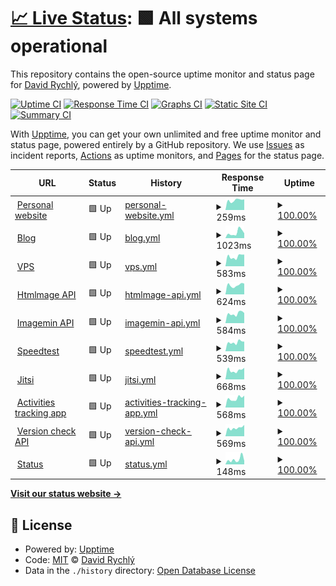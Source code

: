 # [📈 Live Status](https://status.davidrychly.cz): <!--live status--> **🟩 All systems operational**

This repository contains the open-source uptime monitor and status page for [David Rychlý](https://davidrychly.cz/), powered by [Upptime](https://github.com/upptime/upptime).

[![Uptime CI](https://github.com/redoper1/upptime-status-page/workflows/Uptime%20CI/badge.svg)](https://github.com/redoper1/upptime-status-page/actions?query=workflow%3A%22Uptime+CI%22)
[![Response Time CI](https://github.com/redoper1/upptime-status-page/workflows/Response%20Time%20CI/badge.svg)](https://github.com/redoper1/upptime-status-page/actions?query=workflow%3A%22Response+Time+CI%22)
[![Graphs CI](https://github.com/redoper1/upptime-status-page/workflows/Graphs%20CI/badge.svg)](https://github.com/redoper1/upptime-status-page/actions?query=workflow%3A%22Graphs+CI%22)
[![Static Site CI](https://github.com/redoper1/upptime-status-page/workflows/Static%20Site%20CI/badge.svg)](https://github.com/redoper1/upptime-status-page/actions?query=workflow%3A%22Static+Site+CI%22)
[![Summary CI](https://github.com/redoper1/upptime-status-page/workflows/Summary%20CI/badge.svg)](https://github.com/redoper1/upptime-status-page/actions?query=workflow%3A%22Summary+CI%22)

With [Upptime](https://upptime.js.org), you can get your own unlimited and free uptime monitor and status page, powered entirely by a GitHub repository. We use [Issues](https://github.com/redoper1/upptime-status-page/issues) as incident reports, [Actions](https://github.com/redoper1/upptime-status-page/actions) as uptime monitors, and [Pages](https://status.davidrychly.cz) for the status page.

<!--start: status pages-->
<!-- This summary is generated by Upptime (https://github.com/upptime/upptime) -->
<!-- Do not edit this manually, your changes will be overwritten -->
<!-- prettier-ignore -->
| URL | Status | History | Response Time | Uptime |
| --- | ------ | ------- | ------------- | ------ |
| <img alt="" src="https://favicons.githubusercontent.com/www.davidrychly.cz" height="13"> [Personal website](https://www.davidrychly.cz/) | 🟩 Up | [personal-website.yml](https://github.com/redoper1/upptime-status-page/commits/HEAD/history/personal-website.yml) | <details><summary><img alt="Response time graph" src="./graphs/personal-website/response-time-week.png" height="20"> 259ms</summary><br><a href="https://status.davidrychly.cz/history/personal-website"><img alt="Response time 213" src="https://img.shields.io/endpoint?url=https%3A%2F%2Fraw.githubusercontent.com%2Fredoper1%2Fupptime-status-page%2FHEAD%2Fapi%2Fpersonal-website%2Fresponse-time.json"></a><br><a href="https://status.davidrychly.cz/history/personal-website"><img alt="24-hour response time 207" src="https://img.shields.io/endpoint?url=https%3A%2F%2Fraw.githubusercontent.com%2Fredoper1%2Fupptime-status-page%2FHEAD%2Fapi%2Fpersonal-website%2Fresponse-time-day.json"></a><br><a href="https://status.davidrychly.cz/history/personal-website"><img alt="7-day response time 259" src="https://img.shields.io/endpoint?url=https%3A%2F%2Fraw.githubusercontent.com%2Fredoper1%2Fupptime-status-page%2FHEAD%2Fapi%2Fpersonal-website%2Fresponse-time-week.json"></a><br><a href="https://status.davidrychly.cz/history/personal-website"><img alt="30-day response time 226" src="https://img.shields.io/endpoint?url=https%3A%2F%2Fraw.githubusercontent.com%2Fredoper1%2Fupptime-status-page%2FHEAD%2Fapi%2Fpersonal-website%2Fresponse-time-month.json"></a><br><a href="https://status.davidrychly.cz/history/personal-website"><img alt="1-year response time 213" src="https://img.shields.io/endpoint?url=https%3A%2F%2Fraw.githubusercontent.com%2Fredoper1%2Fupptime-status-page%2FHEAD%2Fapi%2Fpersonal-website%2Fresponse-time-year.json"></a></details> | <details><summary><a href="https://status.davidrychly.cz/history/personal-website">100.00%</a></summary><a href="https://status.davidrychly.cz/history/personal-website"><img alt="All-time uptime 77.34%" src="https://img.shields.io/endpoint?url=https%3A%2F%2Fraw.githubusercontent.com%2Fredoper1%2Fupptime-status-page%2FHEAD%2Fapi%2Fpersonal-website%2Fuptime.json"></a><br><a href="https://status.davidrychly.cz/history/personal-website"><img alt="24-hour uptime 100.00%" src="https://img.shields.io/endpoint?url=https%3A%2F%2Fraw.githubusercontent.com%2Fredoper1%2Fupptime-status-page%2FHEAD%2Fapi%2Fpersonal-website%2Fuptime-day.json"></a><br><a href="https://status.davidrychly.cz/history/personal-website"><img alt="7-day uptime 100.00%" src="https://img.shields.io/endpoint?url=https%3A%2F%2Fraw.githubusercontent.com%2Fredoper1%2Fupptime-status-page%2FHEAD%2Fapi%2Fpersonal-website%2Fuptime-week.json"></a><br><a href="https://status.davidrychly.cz/history/personal-website"><img alt="30-day uptime 49.75%" src="https://img.shields.io/endpoint?url=https%3A%2F%2Fraw.githubusercontent.com%2Fredoper1%2Fupptime-status-page%2FHEAD%2Fapi%2Fpersonal-website%2Fuptime-month.json"></a><br><a href="https://status.davidrychly.cz/history/personal-website"><img alt="1-year uptime 77.34%" src="https://img.shields.io/endpoint?url=https%3A%2F%2Fraw.githubusercontent.com%2Fredoper1%2Fupptime-status-page%2FHEAD%2Fapi%2Fpersonal-website%2Fuptime-year.json"></a></details>
| <img alt="" src="https://favicons.githubusercontent.com/blog.davidrychly.cz" height="13"> [Blog](https://blog.davidrychly.cz/) | 🟩 Up | [blog.yml](https://github.com/redoper1/upptime-status-page/commits/HEAD/history/blog.yml) | <details><summary><img alt="Response time graph" src="./graphs/blog/response-time-week.png" height="20"> 1023ms</summary><br><a href="https://status.davidrychly.cz/history/blog"><img alt="Response time 1038" src="https://img.shields.io/endpoint?url=https%3A%2F%2Fraw.githubusercontent.com%2Fredoper1%2Fupptime-status-page%2FHEAD%2Fapi%2Fblog%2Fresponse-time.json"></a><br><a href="https://status.davidrychly.cz/history/blog"><img alt="24-hour response time 573" src="https://img.shields.io/endpoint?url=https%3A%2F%2Fraw.githubusercontent.com%2Fredoper1%2Fupptime-status-page%2FHEAD%2Fapi%2Fblog%2Fresponse-time-day.json"></a><br><a href="https://status.davidrychly.cz/history/blog"><img alt="7-day response time 1023" src="https://img.shields.io/endpoint?url=https%3A%2F%2Fraw.githubusercontent.com%2Fredoper1%2Fupptime-status-page%2FHEAD%2Fapi%2Fblog%2Fresponse-time-week.json"></a><br><a href="https://status.davidrychly.cz/history/blog"><img alt="30-day response time 498" src="https://img.shields.io/endpoint?url=https%3A%2F%2Fraw.githubusercontent.com%2Fredoper1%2Fupptime-status-page%2FHEAD%2Fapi%2Fblog%2Fresponse-time-month.json"></a><br><a href="https://status.davidrychly.cz/history/blog"><img alt="1-year response time 1038" src="https://img.shields.io/endpoint?url=https%3A%2F%2Fraw.githubusercontent.com%2Fredoper1%2Fupptime-status-page%2FHEAD%2Fapi%2Fblog%2Fresponse-time-year.json"></a></details> | <details><summary><a href="https://status.davidrychly.cz/history/blog">100.00%</a></summary><a href="https://status.davidrychly.cz/history/blog"><img alt="All-time uptime 83.14%" src="https://img.shields.io/endpoint?url=https%3A%2F%2Fraw.githubusercontent.com%2Fredoper1%2Fupptime-status-page%2FHEAD%2Fapi%2Fblog%2Fuptime.json"></a><br><a href="https://status.davidrychly.cz/history/blog"><img alt="24-hour uptime 100.00%" src="https://img.shields.io/endpoint?url=https%3A%2F%2Fraw.githubusercontent.com%2Fredoper1%2Fupptime-status-page%2FHEAD%2Fapi%2Fblog%2Fuptime-day.json"></a><br><a href="https://status.davidrychly.cz/history/blog"><img alt="7-day uptime 100.00%" src="https://img.shields.io/endpoint?url=https%3A%2F%2Fraw.githubusercontent.com%2Fredoper1%2Fupptime-status-page%2FHEAD%2Fapi%2Fblog%2Fuptime-week.json"></a><br><a href="https://status.davidrychly.cz/history/blog"><img alt="30-day uptime 49.75%" src="https://img.shields.io/endpoint?url=https%3A%2F%2Fraw.githubusercontent.com%2Fredoper1%2Fupptime-status-page%2FHEAD%2Fapi%2Fblog%2Fuptime-month.json"></a><br><a href="https://status.davidrychly.cz/history/blog"><img alt="1-year uptime 83.14%" src="https://img.shields.io/endpoint?url=https%3A%2F%2Fraw.githubusercontent.com%2Fredoper1%2Fupptime-status-page%2FHEAD%2Fapi%2Fblog%2Fuptime-year.json"></a></details>
| <img alt="" src="https://favicons.githubusercontent.com/vps.davidrychly.cz" height="13"> [VPS](https://vps.davidrychly.cz/) | 🟩 Up | [vps.yml](https://github.com/redoper1/upptime-status-page/commits/HEAD/history/vps.yml) | <details><summary><img alt="Response time graph" src="./graphs/vps/response-time-week.png" height="20"> 583ms</summary><br><a href="https://status.davidrychly.cz/history/vps"><img alt="Response time 412" src="https://img.shields.io/endpoint?url=https%3A%2F%2Fraw.githubusercontent.com%2Fredoper1%2Fupptime-status-page%2FHEAD%2Fapi%2Fvps%2Fresponse-time.json"></a><br><a href="https://status.davidrychly.cz/history/vps"><img alt="24-hour response time 474" src="https://img.shields.io/endpoint?url=https%3A%2F%2Fraw.githubusercontent.com%2Fredoper1%2Fupptime-status-page%2FHEAD%2Fapi%2Fvps%2Fresponse-time-day.json"></a><br><a href="https://status.davidrychly.cz/history/vps"><img alt="7-day response time 583" src="https://img.shields.io/endpoint?url=https%3A%2F%2Fraw.githubusercontent.com%2Fredoper1%2Fupptime-status-page%2FHEAD%2Fapi%2Fvps%2Fresponse-time-week.json"></a><br><a href="https://status.davidrychly.cz/history/vps"><img alt="30-day response time 353" src="https://img.shields.io/endpoint?url=https%3A%2F%2Fraw.githubusercontent.com%2Fredoper1%2Fupptime-status-page%2FHEAD%2Fapi%2Fvps%2Fresponse-time-month.json"></a><br><a href="https://status.davidrychly.cz/history/vps"><img alt="1-year response time 412" src="https://img.shields.io/endpoint?url=https%3A%2F%2Fraw.githubusercontent.com%2Fredoper1%2Fupptime-status-page%2FHEAD%2Fapi%2Fvps%2Fresponse-time-year.json"></a></details> | <details><summary><a href="https://status.davidrychly.cz/history/vps">100.00%</a></summary><a href="https://status.davidrychly.cz/history/vps"><img alt="All-time uptime 83.11%" src="https://img.shields.io/endpoint?url=https%3A%2F%2Fraw.githubusercontent.com%2Fredoper1%2Fupptime-status-page%2FHEAD%2Fapi%2Fvps%2Fuptime.json"></a><br><a href="https://status.davidrychly.cz/history/vps"><img alt="24-hour uptime 100.00%" src="https://img.shields.io/endpoint?url=https%3A%2F%2Fraw.githubusercontent.com%2Fredoper1%2Fupptime-status-page%2FHEAD%2Fapi%2Fvps%2Fuptime-day.json"></a><br><a href="https://status.davidrychly.cz/history/vps"><img alt="7-day uptime 100.00%" src="https://img.shields.io/endpoint?url=https%3A%2F%2Fraw.githubusercontent.com%2Fredoper1%2Fupptime-status-page%2FHEAD%2Fapi%2Fvps%2Fuptime-week.json"></a><br><a href="https://status.davidrychly.cz/history/vps"><img alt="30-day uptime 49.75%" src="https://img.shields.io/endpoint?url=https%3A%2F%2Fraw.githubusercontent.com%2Fredoper1%2Fupptime-status-page%2FHEAD%2Fapi%2Fvps%2Fuptime-month.json"></a><br><a href="https://status.davidrychly.cz/history/vps"><img alt="1-year uptime 83.11%" src="https://img.shields.io/endpoint?url=https%3A%2F%2Fraw.githubusercontent.com%2Fredoper1%2Fupptime-status-page%2FHEAD%2Fapi%2Fvps%2Fuptime-year.json"></a></details>
| <img alt="" src="https://favicons.githubusercontent.com/htmlmage.davidrychly.cz" height="13"> [Htmlmage API](https://htmlmage.davidrychly.cz/) | 🟩 Up | [htmlmage-api.yml](https://github.com/redoper1/upptime-status-page/commits/HEAD/history/htmlmage-api.yml) | <details><summary><img alt="Response time graph" src="./graphs/htmlmage-api/response-time-week.png" height="20"> 624ms</summary><br><a href="https://status.davidrychly.cz/history/htmlmage-api"><img alt="Response time 461" src="https://img.shields.io/endpoint?url=https%3A%2F%2Fraw.githubusercontent.com%2Fredoper1%2Fupptime-status-page%2FHEAD%2Fapi%2Fhtmlmage-api%2Fresponse-time.json"></a><br><a href="https://status.davidrychly.cz/history/htmlmage-api"><img alt="24-hour response time 559" src="https://img.shields.io/endpoint?url=https%3A%2F%2Fraw.githubusercontent.com%2Fredoper1%2Fupptime-status-page%2FHEAD%2Fapi%2Fhtmlmage-api%2Fresponse-time-day.json"></a><br><a href="https://status.davidrychly.cz/history/htmlmage-api"><img alt="7-day response time 624" src="https://img.shields.io/endpoint?url=https%3A%2F%2Fraw.githubusercontent.com%2Fredoper1%2Fupptime-status-page%2FHEAD%2Fapi%2Fhtmlmage-api%2Fresponse-time-week.json"></a><br><a href="https://status.davidrychly.cz/history/htmlmage-api"><img alt="30-day response time 384" src="https://img.shields.io/endpoint?url=https%3A%2F%2Fraw.githubusercontent.com%2Fredoper1%2Fupptime-status-page%2FHEAD%2Fapi%2Fhtmlmage-api%2Fresponse-time-month.json"></a><br><a href="https://status.davidrychly.cz/history/htmlmage-api"><img alt="1-year response time 461" src="https://img.shields.io/endpoint?url=https%3A%2F%2Fraw.githubusercontent.com%2Fredoper1%2Fupptime-status-page%2FHEAD%2Fapi%2Fhtmlmage-api%2Fresponse-time-year.json"></a></details> | <details><summary><a href="https://status.davidrychly.cz/history/htmlmage-api">100.00%</a></summary><a href="https://status.davidrychly.cz/history/htmlmage-api"><img alt="All-time uptime 82.29%" src="https://img.shields.io/endpoint?url=https%3A%2F%2Fraw.githubusercontent.com%2Fredoper1%2Fupptime-status-page%2FHEAD%2Fapi%2Fhtmlmage-api%2Fuptime.json"></a><br><a href="https://status.davidrychly.cz/history/htmlmage-api"><img alt="24-hour uptime 100.00%" src="https://img.shields.io/endpoint?url=https%3A%2F%2Fraw.githubusercontent.com%2Fredoper1%2Fupptime-status-page%2FHEAD%2Fapi%2Fhtmlmage-api%2Fuptime-day.json"></a><br><a href="https://status.davidrychly.cz/history/htmlmage-api"><img alt="7-day uptime 100.00%" src="https://img.shields.io/endpoint?url=https%3A%2F%2Fraw.githubusercontent.com%2Fredoper1%2Fupptime-status-page%2FHEAD%2Fapi%2Fhtmlmage-api%2Fuptime-week.json"></a><br><a href="https://status.davidrychly.cz/history/htmlmage-api"><img alt="30-day uptime 49.74%" src="https://img.shields.io/endpoint?url=https%3A%2F%2Fraw.githubusercontent.com%2Fredoper1%2Fupptime-status-page%2FHEAD%2Fapi%2Fhtmlmage-api%2Fuptime-month.json"></a><br><a href="https://status.davidrychly.cz/history/htmlmage-api"><img alt="1-year uptime 82.29%" src="https://img.shields.io/endpoint?url=https%3A%2F%2Fraw.githubusercontent.com%2Fredoper1%2Fupptime-status-page%2FHEAD%2Fapi%2Fhtmlmage-api%2Fuptime-year.json"></a></details>
| <img alt="" src="https://favicons.githubusercontent.com/imagemin.davidrychly.cz" height="13"> [Imagemin API](https://imagemin.davidrychly.cz/) | 🟩 Up | [imagemin-api.yml](https://github.com/redoper1/upptime-status-page/commits/HEAD/history/imagemin-api.yml) | <details><summary><img alt="Response time graph" src="./graphs/imagemin-api/response-time-week.png" height="20"> 584ms</summary><br><a href="https://status.davidrychly.cz/history/imagemin-api"><img alt="Response time 403" src="https://img.shields.io/endpoint?url=https%3A%2F%2Fraw.githubusercontent.com%2Fredoper1%2Fupptime-status-page%2FHEAD%2Fapi%2Fimagemin-api%2Fresponse-time.json"></a><br><a href="https://status.davidrychly.cz/history/imagemin-api"><img alt="24-hour response time 490" src="https://img.shields.io/endpoint?url=https%3A%2F%2Fraw.githubusercontent.com%2Fredoper1%2Fupptime-status-page%2FHEAD%2Fapi%2Fimagemin-api%2Fresponse-time-day.json"></a><br><a href="https://status.davidrychly.cz/history/imagemin-api"><img alt="7-day response time 584" src="https://img.shields.io/endpoint?url=https%3A%2F%2Fraw.githubusercontent.com%2Fredoper1%2Fupptime-status-page%2FHEAD%2Fapi%2Fimagemin-api%2Fresponse-time-week.json"></a><br><a href="https://status.davidrychly.cz/history/imagemin-api"><img alt="30-day response time 360" src="https://img.shields.io/endpoint?url=https%3A%2F%2Fraw.githubusercontent.com%2Fredoper1%2Fupptime-status-page%2FHEAD%2Fapi%2Fimagemin-api%2Fresponse-time-month.json"></a><br><a href="https://status.davidrychly.cz/history/imagemin-api"><img alt="1-year response time 403" src="https://img.shields.io/endpoint?url=https%3A%2F%2Fraw.githubusercontent.com%2Fredoper1%2Fupptime-status-page%2FHEAD%2Fapi%2Fimagemin-api%2Fresponse-time-year.json"></a></details> | <details><summary><a href="https://status.davidrychly.cz/history/imagemin-api">100.00%</a></summary><a href="https://status.davidrychly.cz/history/imagemin-api"><img alt="All-time uptime 82.32%" src="https://img.shields.io/endpoint?url=https%3A%2F%2Fraw.githubusercontent.com%2Fredoper1%2Fupptime-status-page%2FHEAD%2Fapi%2Fimagemin-api%2Fuptime.json"></a><br><a href="https://status.davidrychly.cz/history/imagemin-api"><img alt="24-hour uptime 100.00%" src="https://img.shields.io/endpoint?url=https%3A%2F%2Fraw.githubusercontent.com%2Fredoper1%2Fupptime-status-page%2FHEAD%2Fapi%2Fimagemin-api%2Fuptime-day.json"></a><br><a href="https://status.davidrychly.cz/history/imagemin-api"><img alt="7-day uptime 100.00%" src="https://img.shields.io/endpoint?url=https%3A%2F%2Fraw.githubusercontent.com%2Fredoper1%2Fupptime-status-page%2FHEAD%2Fapi%2Fimagemin-api%2Fuptime-week.json"></a><br><a href="https://status.davidrychly.cz/history/imagemin-api"><img alt="30-day uptime 49.74%" src="https://img.shields.io/endpoint?url=https%3A%2F%2Fraw.githubusercontent.com%2Fredoper1%2Fupptime-status-page%2FHEAD%2Fapi%2Fimagemin-api%2Fuptime-month.json"></a><br><a href="https://status.davidrychly.cz/history/imagemin-api"><img alt="1-year uptime 82.32%" src="https://img.shields.io/endpoint?url=https%3A%2F%2Fraw.githubusercontent.com%2Fredoper1%2Fupptime-status-page%2FHEAD%2Fapi%2Fimagemin-api%2Fuptime-year.json"></a></details>
| <img alt="" src="https://favicons.githubusercontent.com/speedtest.davidrychly.cz" height="13"> [Speedtest](https://speedtest.davidrychly.cz/) | 🟩 Up | [speedtest.yml](https://github.com/redoper1/upptime-status-page/commits/HEAD/history/speedtest.yml) | <details><summary><img alt="Response time graph" src="./graphs/speedtest/response-time-week.png" height="20"> 539ms</summary><br><a href="https://status.davidrychly.cz/history/speedtest"><img alt="Response time 460" src="https://img.shields.io/endpoint?url=https%3A%2F%2Fraw.githubusercontent.com%2Fredoper1%2Fupptime-status-page%2FHEAD%2Fapi%2Fspeedtest%2Fresponse-time.json"></a><br><a href="https://status.davidrychly.cz/history/speedtest"><img alt="24-hour response time 383" src="https://img.shields.io/endpoint?url=https%3A%2F%2Fraw.githubusercontent.com%2Fredoper1%2Fupptime-status-page%2FHEAD%2Fapi%2Fspeedtest%2Fresponse-time-day.json"></a><br><a href="https://status.davidrychly.cz/history/speedtest"><img alt="7-day response time 539" src="https://img.shields.io/endpoint?url=https%3A%2F%2Fraw.githubusercontent.com%2Fredoper1%2Fupptime-status-page%2FHEAD%2Fapi%2Fspeedtest%2Fresponse-time-week.json"></a><br><a href="https://status.davidrychly.cz/history/speedtest"><img alt="30-day response time 333" src="https://img.shields.io/endpoint?url=https%3A%2F%2Fraw.githubusercontent.com%2Fredoper1%2Fupptime-status-page%2FHEAD%2Fapi%2Fspeedtest%2Fresponse-time-month.json"></a><br><a href="https://status.davidrychly.cz/history/speedtest"><img alt="1-year response time 460" src="https://img.shields.io/endpoint?url=https%3A%2F%2Fraw.githubusercontent.com%2Fredoper1%2Fupptime-status-page%2FHEAD%2Fapi%2Fspeedtest%2Fresponse-time-year.json"></a></details> | <details><summary><a href="https://status.davidrychly.cz/history/speedtest">100.00%</a></summary><a href="https://status.davidrychly.cz/history/speedtest"><img alt="All-time uptime 82.32%" src="https://img.shields.io/endpoint?url=https%3A%2F%2Fraw.githubusercontent.com%2Fredoper1%2Fupptime-status-page%2FHEAD%2Fapi%2Fspeedtest%2Fuptime.json"></a><br><a href="https://status.davidrychly.cz/history/speedtest"><img alt="24-hour uptime 100.00%" src="https://img.shields.io/endpoint?url=https%3A%2F%2Fraw.githubusercontent.com%2Fredoper1%2Fupptime-status-page%2FHEAD%2Fapi%2Fspeedtest%2Fuptime-day.json"></a><br><a href="https://status.davidrychly.cz/history/speedtest"><img alt="7-day uptime 100.00%" src="https://img.shields.io/endpoint?url=https%3A%2F%2Fraw.githubusercontent.com%2Fredoper1%2Fupptime-status-page%2FHEAD%2Fapi%2Fspeedtest%2Fuptime-week.json"></a><br><a href="https://status.davidrychly.cz/history/speedtest"><img alt="30-day uptime 49.74%" src="https://img.shields.io/endpoint?url=https%3A%2F%2Fraw.githubusercontent.com%2Fredoper1%2Fupptime-status-page%2FHEAD%2Fapi%2Fspeedtest%2Fuptime-month.json"></a><br><a href="https://status.davidrychly.cz/history/speedtest"><img alt="1-year uptime 82.32%" src="https://img.shields.io/endpoint?url=https%3A%2F%2Fraw.githubusercontent.com%2Fredoper1%2Fupptime-status-page%2FHEAD%2Fapi%2Fspeedtest%2Fuptime-year.json"></a></details>
| <img alt="" src="https://favicons.githubusercontent.com/jitsi.davidrychly.cz" height="13"> [Jitsi](https://jitsi.davidrychly.cz/) | 🟩 Up | [jitsi.yml](https://github.com/redoper1/upptime-status-page/commits/HEAD/history/jitsi.yml) | <details><summary><img alt="Response time graph" src="./graphs/jitsi/response-time-week.png" height="20"> 668ms</summary><br><a href="https://status.davidrychly.cz/history/jitsi"><img alt="Response time 627" src="https://img.shields.io/endpoint?url=https%3A%2F%2Fraw.githubusercontent.com%2Fredoper1%2Fupptime-status-page%2FHEAD%2Fapi%2Fjitsi%2Fresponse-time.json"></a><br><a href="https://status.davidrychly.cz/history/jitsi"><img alt="24-hour response time 575" src="https://img.shields.io/endpoint?url=https%3A%2F%2Fraw.githubusercontent.com%2Fredoper1%2Fupptime-status-page%2FHEAD%2Fapi%2Fjitsi%2Fresponse-time-day.json"></a><br><a href="https://status.davidrychly.cz/history/jitsi"><img alt="7-day response time 668" src="https://img.shields.io/endpoint?url=https%3A%2F%2Fraw.githubusercontent.com%2Fredoper1%2Fupptime-status-page%2FHEAD%2Fapi%2Fjitsi%2Fresponse-time-week.json"></a><br><a href="https://status.davidrychly.cz/history/jitsi"><img alt="30-day response time 416" src="https://img.shields.io/endpoint?url=https%3A%2F%2Fraw.githubusercontent.com%2Fredoper1%2Fupptime-status-page%2FHEAD%2Fapi%2Fjitsi%2Fresponse-time-month.json"></a><br><a href="https://status.davidrychly.cz/history/jitsi"><img alt="1-year response time 627" src="https://img.shields.io/endpoint?url=https%3A%2F%2Fraw.githubusercontent.com%2Fredoper1%2Fupptime-status-page%2FHEAD%2Fapi%2Fjitsi%2Fresponse-time-year.json"></a></details> | <details><summary><a href="https://status.davidrychly.cz/history/jitsi">100.00%</a></summary><a href="https://status.davidrychly.cz/history/jitsi"><img alt="All-time uptime 82.41%" src="https://img.shields.io/endpoint?url=https%3A%2F%2Fraw.githubusercontent.com%2Fredoper1%2Fupptime-status-page%2FHEAD%2Fapi%2Fjitsi%2Fuptime.json"></a><br><a href="https://status.davidrychly.cz/history/jitsi"><img alt="24-hour uptime 100.00%" src="https://img.shields.io/endpoint?url=https%3A%2F%2Fraw.githubusercontent.com%2Fredoper1%2Fupptime-status-page%2FHEAD%2Fapi%2Fjitsi%2Fuptime-day.json"></a><br><a href="https://status.davidrychly.cz/history/jitsi"><img alt="7-day uptime 100.00%" src="https://img.shields.io/endpoint?url=https%3A%2F%2Fraw.githubusercontent.com%2Fredoper1%2Fupptime-status-page%2FHEAD%2Fapi%2Fjitsi%2Fuptime-week.json"></a><br><a href="https://status.davidrychly.cz/history/jitsi"><img alt="30-day uptime 49.74%" src="https://img.shields.io/endpoint?url=https%3A%2F%2Fraw.githubusercontent.com%2Fredoper1%2Fupptime-status-page%2FHEAD%2Fapi%2Fjitsi%2Fuptime-month.json"></a><br><a href="https://status.davidrychly.cz/history/jitsi"><img alt="1-year uptime 82.41%" src="https://img.shields.io/endpoint?url=https%3A%2F%2Fraw.githubusercontent.com%2Fredoper1%2Fupptime-status-page%2FHEAD%2Fapi%2Fjitsi%2Fuptime-year.json"></a></details>
| <img alt="" src="https://favicons.githubusercontent.com/activities-tracking-app.davidrychly.cz" height="13"> [Activities tracking app](https://activities-tracking-app.davidrychly.cz/login) | 🟩 Up | [activities-tracking-app.yml](https://github.com/redoper1/upptime-status-page/commits/HEAD/history/activities-tracking-app.yml) | <details><summary><img alt="Response time graph" src="./graphs/activities-tracking-app/response-time-week.png" height="20"> 568ms</summary><br><a href="https://status.davidrychly.cz/history/activities-tracking-app"><img alt="Response time 381" src="https://img.shields.io/endpoint?url=https%3A%2F%2Fraw.githubusercontent.com%2Fredoper1%2Fupptime-status-page%2FHEAD%2Fapi%2Factivities-tracking-app%2Fresponse-time.json"></a><br><a href="https://status.davidrychly.cz/history/activities-tracking-app"><img alt="24-hour response time 512" src="https://img.shields.io/endpoint?url=https%3A%2F%2Fraw.githubusercontent.com%2Fredoper1%2Fupptime-status-page%2FHEAD%2Fapi%2Factivities-tracking-app%2Fresponse-time-day.json"></a><br><a href="https://status.davidrychly.cz/history/activities-tracking-app"><img alt="7-day response time 568" src="https://img.shields.io/endpoint?url=https%3A%2F%2Fraw.githubusercontent.com%2Fredoper1%2Fupptime-status-page%2FHEAD%2Fapi%2Factivities-tracking-app%2Fresponse-time-week.json"></a><br><a href="https://status.davidrychly.cz/history/activities-tracking-app"><img alt="30-day response time 319" src="https://img.shields.io/endpoint?url=https%3A%2F%2Fraw.githubusercontent.com%2Fredoper1%2Fupptime-status-page%2FHEAD%2Fapi%2Factivities-tracking-app%2Fresponse-time-month.json"></a><br><a href="https://status.davidrychly.cz/history/activities-tracking-app"><img alt="1-year response time 381" src="https://img.shields.io/endpoint?url=https%3A%2F%2Fraw.githubusercontent.com%2Fredoper1%2Fupptime-status-page%2FHEAD%2Fapi%2Factivities-tracking-app%2Fresponse-time-year.json"></a></details> | <details><summary><a href="https://status.davidrychly.cz/history/activities-tracking-app">100.00%</a></summary><a href="https://status.davidrychly.cz/history/activities-tracking-app"><img alt="All-time uptime 82.30%" src="https://img.shields.io/endpoint?url=https%3A%2F%2Fraw.githubusercontent.com%2Fredoper1%2Fupptime-status-page%2FHEAD%2Fapi%2Factivities-tracking-app%2Fuptime.json"></a><br><a href="https://status.davidrychly.cz/history/activities-tracking-app"><img alt="24-hour uptime 100.00%" src="https://img.shields.io/endpoint?url=https%3A%2F%2Fraw.githubusercontent.com%2Fredoper1%2Fupptime-status-page%2FHEAD%2Fapi%2Factivities-tracking-app%2Fuptime-day.json"></a><br><a href="https://status.davidrychly.cz/history/activities-tracking-app"><img alt="7-day uptime 100.00%" src="https://img.shields.io/endpoint?url=https%3A%2F%2Fraw.githubusercontent.com%2Fredoper1%2Fupptime-status-page%2FHEAD%2Fapi%2Factivities-tracking-app%2Fuptime-week.json"></a><br><a href="https://status.davidrychly.cz/history/activities-tracking-app"><img alt="30-day uptime 49.74%" src="https://img.shields.io/endpoint?url=https%3A%2F%2Fraw.githubusercontent.com%2Fredoper1%2Fupptime-status-page%2FHEAD%2Fapi%2Factivities-tracking-app%2Fuptime-month.json"></a><br><a href="https://status.davidrychly.cz/history/activities-tracking-app"><img alt="1-year uptime 82.30%" src="https://img.shields.io/endpoint?url=https%3A%2F%2Fraw.githubusercontent.com%2Fredoper1%2Fupptime-status-page%2FHEAD%2Fapi%2Factivities-tracking-app%2Fuptime-year.json"></a></details>
| <img alt="" src="https://favicons.githubusercontent.com/version-check.davidrychly.cz" height="13"> [Version check API](https://version-check.davidrychly.cz/) | 🟩 Up | [version-check-api.yml](https://github.com/redoper1/upptime-status-page/commits/HEAD/history/version-check-api.yml) | <details><summary><img alt="Response time graph" src="./graphs/version-check-api/response-time-week.png" height="20"> 569ms</summary><br><a href="https://status.davidrychly.cz/history/version-check-api"><img alt="Response time 394" src="https://img.shields.io/endpoint?url=https%3A%2F%2Fraw.githubusercontent.com%2Fredoper1%2Fupptime-status-page%2FHEAD%2Fapi%2Fversion-check-api%2Fresponse-time.json"></a><br><a href="https://status.davidrychly.cz/history/version-check-api"><img alt="24-hour response time 428" src="https://img.shields.io/endpoint?url=https%3A%2F%2Fraw.githubusercontent.com%2Fredoper1%2Fupptime-status-page%2FHEAD%2Fapi%2Fversion-check-api%2Fresponse-time-day.json"></a><br><a href="https://status.davidrychly.cz/history/version-check-api"><img alt="7-day response time 569" src="https://img.shields.io/endpoint?url=https%3A%2F%2Fraw.githubusercontent.com%2Fredoper1%2Fupptime-status-page%2FHEAD%2Fapi%2Fversion-check-api%2Fresponse-time-week.json"></a><br><a href="https://status.davidrychly.cz/history/version-check-api"><img alt="30-day response time 338" src="https://img.shields.io/endpoint?url=https%3A%2F%2Fraw.githubusercontent.com%2Fredoper1%2Fupptime-status-page%2FHEAD%2Fapi%2Fversion-check-api%2Fresponse-time-month.json"></a><br><a href="https://status.davidrychly.cz/history/version-check-api"><img alt="1-year response time 394" src="https://img.shields.io/endpoint?url=https%3A%2F%2Fraw.githubusercontent.com%2Fredoper1%2Fupptime-status-page%2FHEAD%2Fapi%2Fversion-check-api%2Fresponse-time-year.json"></a></details> | <details><summary><a href="https://status.davidrychly.cz/history/version-check-api">100.00%</a></summary><a href="https://status.davidrychly.cz/history/version-check-api"><img alt="All-time uptime 82.30%" src="https://img.shields.io/endpoint?url=https%3A%2F%2Fraw.githubusercontent.com%2Fredoper1%2Fupptime-status-page%2FHEAD%2Fapi%2Fversion-check-api%2Fuptime.json"></a><br><a href="https://status.davidrychly.cz/history/version-check-api"><img alt="24-hour uptime 100.00%" src="https://img.shields.io/endpoint?url=https%3A%2F%2Fraw.githubusercontent.com%2Fredoper1%2Fupptime-status-page%2FHEAD%2Fapi%2Fversion-check-api%2Fuptime-day.json"></a><br><a href="https://status.davidrychly.cz/history/version-check-api"><img alt="7-day uptime 100.00%" src="https://img.shields.io/endpoint?url=https%3A%2F%2Fraw.githubusercontent.com%2Fredoper1%2Fupptime-status-page%2FHEAD%2Fapi%2Fversion-check-api%2Fuptime-week.json"></a><br><a href="https://status.davidrychly.cz/history/version-check-api"><img alt="30-day uptime 49.74%" src="https://img.shields.io/endpoint?url=https%3A%2F%2Fraw.githubusercontent.com%2Fredoper1%2Fupptime-status-page%2FHEAD%2Fapi%2Fversion-check-api%2Fuptime-month.json"></a><br><a href="https://status.davidrychly.cz/history/version-check-api"><img alt="1-year uptime 82.30%" src="https://img.shields.io/endpoint?url=https%3A%2F%2Fraw.githubusercontent.com%2Fredoper1%2Fupptime-status-page%2FHEAD%2Fapi%2Fversion-check-api%2Fuptime-year.json"></a></details>
| <img alt="" src="https://favicons.githubusercontent.com/status.davidrychly.cz" height="13"> [Status](https://status.davidrychly.cz/) | 🟩 Up | [status.yml](https://github.com/redoper1/upptime-status-page/commits/HEAD/history/status.yml) | <details><summary><img alt="Response time graph" src="./graphs/status/response-time-week.png" height="20"> 148ms</summary><br><a href="https://status.davidrychly.cz/history/status"><img alt="Response time 105" src="https://img.shields.io/endpoint?url=https%3A%2F%2Fraw.githubusercontent.com%2Fredoper1%2Fupptime-status-page%2FHEAD%2Fapi%2Fstatus%2Fresponse-time.json"></a><br><a href="https://status.davidrychly.cz/history/status"><img alt="24-hour response time 154" src="https://img.shields.io/endpoint?url=https%3A%2F%2Fraw.githubusercontent.com%2Fredoper1%2Fupptime-status-page%2FHEAD%2Fapi%2Fstatus%2Fresponse-time-day.json"></a><br><a href="https://status.davidrychly.cz/history/status"><img alt="7-day response time 148" src="https://img.shields.io/endpoint?url=https%3A%2F%2Fraw.githubusercontent.com%2Fredoper1%2Fupptime-status-page%2FHEAD%2Fapi%2Fstatus%2Fresponse-time-week.json"></a><br><a href="https://status.davidrychly.cz/history/status"><img alt="30-day response time 109" src="https://img.shields.io/endpoint?url=https%3A%2F%2Fraw.githubusercontent.com%2Fredoper1%2Fupptime-status-page%2FHEAD%2Fapi%2Fstatus%2Fresponse-time-month.json"></a><br><a href="https://status.davidrychly.cz/history/status"><img alt="1-year response time 105" src="https://img.shields.io/endpoint?url=https%3A%2F%2Fraw.githubusercontent.com%2Fredoper1%2Fupptime-status-page%2FHEAD%2Fapi%2Fstatus%2Fresponse-time-year.json"></a></details> | <details><summary><a href="https://status.davidrychly.cz/history/status">100.00%</a></summary><a href="https://status.davidrychly.cz/history/status"><img alt="All-time uptime 0.00%" src="https://img.shields.io/endpoint?url=https%3A%2F%2Fraw.githubusercontent.com%2Fredoper1%2Fupptime-status-page%2FHEAD%2Fapi%2Fstatus%2Fuptime.json"></a><br><a href="https://status.davidrychly.cz/history/status"><img alt="24-hour uptime 100.00%" src="https://img.shields.io/endpoint?url=https%3A%2F%2Fraw.githubusercontent.com%2Fredoper1%2Fupptime-status-page%2FHEAD%2Fapi%2Fstatus%2Fuptime-day.json"></a><br><a href="https://status.davidrychly.cz/history/status"><img alt="7-day uptime 100.00%" src="https://img.shields.io/endpoint?url=https%3A%2F%2Fraw.githubusercontent.com%2Fredoper1%2Fupptime-status-page%2FHEAD%2Fapi%2Fstatus%2Fuptime-week.json"></a><br><a href="https://status.davidrychly.cz/history/status"><img alt="30-day uptime 0.00%" src="https://img.shields.io/endpoint?url=https%3A%2F%2Fraw.githubusercontent.com%2Fredoper1%2Fupptime-status-page%2FHEAD%2Fapi%2Fstatus%2Fuptime-month.json"></a><br><a href="https://status.davidrychly.cz/history/status"><img alt="1-year uptime 0.00%" src="https://img.shields.io/endpoint?url=https%3A%2F%2Fraw.githubusercontent.com%2Fredoper1%2Fupptime-status-page%2FHEAD%2Fapi%2Fstatus%2Fuptime-year.json"></a></details>

<!--end: status pages-->

[**Visit our status website →**](https://status.davidrychly.cz)

## 📄 License

- Powered by: [Upptime](https://github.com/upptime/upptime)
- Code: [MIT](./LICENSE) © [David Rychlý](https://davidrychly.cz/)
- Data in the `./history` directory: [Open Database License](https://opendatacommons.org/licenses/odbl/1-0/)
